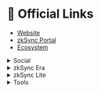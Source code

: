 # 🔗 Official Links

* [Website](https://zksync.io/)
* [zkSync Portal](https://portal.zksync.io/)
* [Ecosystem](https://ecosystem.zksync.io/)

<details>

<summary>Social</summary>

* [zkSync Twitter](https://twitter.com/zksync)
* [zkSync Developers Twitter](https://twitter.com/zkSyncDevs)
* [Matter Labs Twitter](https://twitter.com/the\_matter\_labs)
* [zkSync Announcements Telegram](https://t.me/zksync)
* [Matter Labs' Blog](https://blog.matter-labs.io/)
* [Mirror](https://zksync.mirror.xyz/)
* [YouTube](https://youtube.com/@zkSync-era)
* [Discord](https://join.zksync.dev/)
* [Guild](https://guild.xyz/zksync-era)
* [Discord Ban Appeal form](https://appeal.zksync.dev/)
* [Reddit](https://www.reddit.com/r/zkSync/)

</details>

<details>

<summary>zkSync Era</summary>

* [Documentation](https://era.zksync.io/docs/)
* [Mainnet Portal](https://portal.zksync.io/)
* [Testnet Portal](https://goerli.portal.zksync.io/)
* [Mainnet Bridge](https://bridge.zksync.io/)
* [Mainnet Block Explorer](https://explorer.zksync.io/)
* [Testnet Block Explorer](https://goerli.explorer.zksync.io/)
* [Testnet dApps](https://matterlabs.notion.site/zkSync-Era-Testnet-Applications-e38328bccda7472793024a25e26a1cac)
* [Testnet Status](https://uptime.com/s/zkSync-testnet)

</details>

<details>

<summary>zkSync Lite</summary>

* [Documentation](https://docs.zksync.io/userdocs/)
* [zkSync Lite Wallet](https://lite.zksync.io/)
* [Block Explorer](https://zkscan.io/)
* [Alternative Withdrawal Tool](https://withdraw.zksync.io/)
* [Payment Link Creator](https://checkout.zksync.io/link/)
* [Network Status](https://uptime.com/s/zkSync)

</details>

<details>

<summary>Tools</summary>

* [Github](https://github.com/matter-labs)
* [zkExport](https://zkexport.netlify.app/)
* [zkDAO](https://zkdao.io/)

</details>
